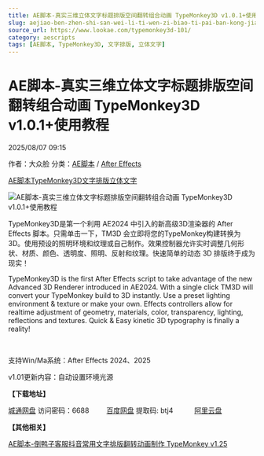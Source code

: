 ```yaml
---
title: AE脚本-真实三维立体文字标题排版空间翻转组合动画 TypeMonkey3D v1.0.1+使用教程
slug: aejiao-ben-zhen-shi-san-wei-li-ti-wen-zi-biao-ti-pai-ban-kong-jian-fan-zhuan-zu-he-dong-hua-typemonkey3d-v1-0-1-shi-yong-jiao-cheng
source_url: https://www.lookae.com/typemonkey3d-101/
category: aescripts
tags: [AE脚本, TypeMonkey3D, 文字排版, 立体文字]
---
```

# AE脚本-真实三维立体文字标题排版空间翻转组合动画 TypeMonkey3D v1.0.1+使用教程

2025/08/07 09:15

作者：大众脸
分类：[AE脚本](https://www.lookae.com/after-effects/aescripts/) / [After Effects](https://www.lookae.com/after-effects/)

[AE脚本](https://www.lookae.com/tag/ae%e8%84%9a%e6%9c%ac/)[TypeMonkey3D](https://www.lookae.com/tag/typemonkey3d/)[文字排版](https://www.lookae.com/tag/%e6%96%87%e5%ad%97%e6%8e%92%e7%89%88/)[立体文字](https://www.lookae.com/tag/%e7%ab%8b%e4%bd%93%e6%96%87%e5%ad%97/)

![AE脚本-真实三维立体文字标题排版空间翻转组合动画 TypeMonkey3D v1.0.1+使用教程](https://www.lookae.com/wp-content/uploads/2024/02/TypeMonkey3D.jpg "AE脚本-真实三维立体文字标题排版空间翻转组合动画 TypeMonkey3D v1.0.1+使用教程-LookAE.com")

TypeMonkey3D是第一个利用 AE2024 中引入的新高级3D渲染器的 After Effects 脚本。只需单击一下，TM3D 会立即将您的TypeMonkey构建转换为3D。使用预设的照明环境和纹理或自己制作。效果控制器允许实时调整几何形状、材质、颜色、透明度、照明、反射和纹理。快速简单的动态 3D 排版终于成为现实！

TypeMonkey3D is the first After Effects script to take advantage of the new Advanced 3D Renderer introduced in AE2024. With a single click TM3D will convert your TypeMonkey build to 3D instantly. Use a preset lighting environment & texture or make your own. Effects controllers allow for realtime adjustment of geometry, materials, color, transparency, lighting, reflections and textures. Quick & Easy kinetic 3D typography is finally a reality!

[﻿](https://cloud.video.taobao.com/play/u/null/p/1/e/6/t/1/449238423158.mp4)

支持Win/Ma系统：After Effects 2024、2025

v1.01更新内容：自动设置环境光源

**【下载地址】**

[城通网盘](https://url70.ctfile.com/f/2827370-8410580469-6b2a0b?p=4431) 访问密码：6688         [百度网盘](https://pan.baidu.com/s/1w_HUxD538G8G4uK4JAy_xg?pwd=btj4) 提取码: btj4           [阿里云盘](https://www.alipan.com/s/bj8MbdVfMfw)

**【其他相关】**

[AE脚本-倒鸭子客服抖音常用文字排版翻转动画制作 TypeMonkey v1.25](https://www.lookae.com/typemonkey-125/)
